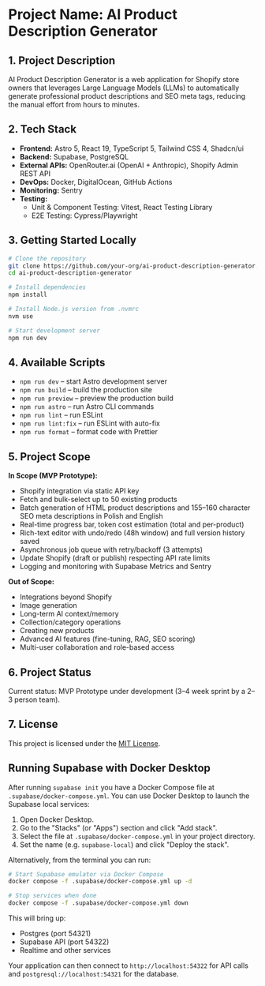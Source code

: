 # Project Name: AI Product Description Generator

## 1. Project Description

AI Product Description Generator is a web application for Shopify store owners that leverages Large Language Models (LLMs) to automatically generate professional product descriptions and SEO meta tags, reducing the manual effort from hours to minutes.

## 2. Tech Stack

- **Frontend:** Astro 5, React 19, TypeScript 5, Tailwind CSS 4, Shadcn/ui
- **Backend:** Supabase, PostgreSQL
- **External APIs:** OpenRouter.ai (OpenAI + Anthropic), Shopify Admin REST API
- **DevOps:** Docker, DigitalOcean, GitHub Actions
- **Monitoring:** Sentry
- **Testing:**
  - Unit & Component Testing: Vitest, React Testing Library
  - E2E Testing: Cypress/Playwright

## 3. Getting Started Locally

```bash
# Clone the repository
git clone https://github.com/your-org/ai-product-description-generator.git
cd ai-product-description-generator

# Install dependencies
npm install

# Install Node.js version from .nvmrc
nvm use

# Start development server
npm run dev
```

## 4. Available Scripts

- `npm run dev` – start Astro development server
- `npm run build` – build the production site
- `npm run preview` – preview the production build
- `npm run astro` – run Astro CLI commands
- `npm run lint` – run ESLint
- `npm run lint:fix` – run ESLint with auto-fix
- `npm run format` – format code with Prettier

## 5. Project Scope

**In Scope (MVP Prototype):**

- Shopify integration via static API key
- Fetch and bulk-select up to 50 existing products
- Batch generation of HTML product descriptions and 155–160 character SEO meta descriptions in Polish and English
- Real-time progress bar, token cost estimation (total and per-product)
- Rich-text editor with undo/redo (48h window) and full version history saved
- Asynchronous job queue with retry/backoff (3 attempts)
- Update Shopify (draft or publish) respecting API rate limits
- Logging and monitoring with Supabase Metrics and Sentry

**Out of Scope:**

- Integrations beyond Shopify
- Image generation
- Long-term AI context/memory
- Collection/category operations
- Creating new products
- Advanced AI features (fine-tuning, RAG, SEO scoring)
- Multi-user collaboration and role-based access

## 6. Project Status

Current status: MVP Prototype under development (3–4 week sprint by a 2–3 person team).

## 7. License

This project is licensed under the [MIT License](LICENSE.md).

## Running Supabase with Docker Desktop

After running `supabase init` you have a Docker Compose file at `.supabase/docker-compose.yml`. You can use Docker Desktop to launch the Supabase local services:

1. Open Docker Desktop.
2. Go to the "Stacks" (or "Apps") section and click "Add stack".
3. Select the file at `.supabase/docker-compose.yml` in your project directory.
4. Set the name (e.g. `supabase-local`) and click "Deploy the stack".

Alternatively, from the terminal you can run:

```bash
# Start Supabase emulator via Docker Compose
docker compose -f .supabase/docker-compose.yml up -d

# Stop services when done
docker compose -f .supabase/docker-compose.yml down
```

This will bring up:

- Postgres (port 54321)
- Supabase API (port 54322)
- Realtime and other services

Your application can then connect to `http://localhost:54322` for API calls and `postgresql://localhost:54321` for the database.
